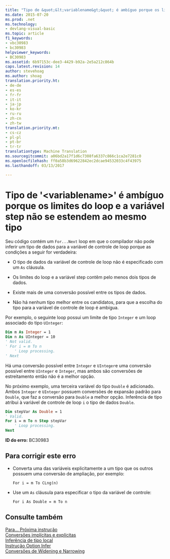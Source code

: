 ```yaml
---
title: "Tipo de &quot;&lt;variablename&gt;&quot; é ambíguo porque os limites do loop e a variável step não se estendem ao mesmo tipo | Documentos do Microsoft"
ms.date: 2015-07-20
ms.prod: .net
ms.technology:
- devlang-visual-basic
ms.topic: article
f1_keywords:
- vbc30983
- bc30983
helpviewer_keywords:
- BC30983
ms.assetid: 6b97153c-dee3-4429-b92a-2e5a212c864b
caps.latest.revision: 14
author: stevehoag
ms.author: shoag
translation.priority.ht:
- de-de
- es-es
- fr-fr
- it-it
- ja-jp
- ko-kr
- ru-ru
- zh-cn
- zh-tw
translation.priority.mt:
- cs-cz
- pl-pl
- pt-br
- tr-tr
translationtype: Machine Translation
ms.sourcegitcommit: a06bd2a17f1d6c7308fa6337c866c1ca2e7281c0
ms.openlocfilehash: ff0a58b3d69622842ec2dcae94532033c4f43975
ms.lasthandoff: 03/13/2017

---
```

# <a name="type-of-39ltvariablenamegt39-is-ambiguous-because-the-loop-bounds-and-the-step-variable-do-not-widen-to-the-same-type"></a>Tipo de '&lt;variablename&gt;' é ambíguo porque os limites do loop e a variável step não se estendem ao mesmo tipo
Seu código contém um `For...Next` loop em que o compilador não pode inferir um tipo de dados para a variável de controle de loop porque as condições a seguir for verdadeira:  
  
-   O tipo de dados da variável de controle de loop não é especificado com um `As` cláusula.  
  
-   Os limites do loop e a variável step contêm pelo menos dois tipos de dados.  
  
-   Existe mais de uma conversão possível entre os tipos de dados.  
  
-   Não há nenhum tipo melhor entre os candidatos, para que a escolha do tipo para a variável de controle de loop é ambígua.  
  
 Por exemplo, o seguinte loop possui um limite de tipo `Integer` e um loop associado do tipo `UInteger`:  
  
```vb  
Dim m As Integer = 1  
Dim n As UInteger = 10  
' Not valid.  
' For i = m To n  
    ' Loop processing.  
' Next  
```  
  
 Há uma conversão possível entre `Integer` e `UInteger`e uma conversão possível entre `UInteger` e `Integer`, mas ambos são conversões de estreitamento então não é a melhor opção.  
  
 No próximo exemplo, uma terceira variável do tipo `Double` é adicionado. Ambos `Integer` e `UInteger` possuem conversões de expansão padrão para `Double`, que faz a conversão para `Double` a melhor opção. Inferência de tipo atribui à variável de controle de loop `i` o tipo de dados `Double`.  
  
```vb  
Dim stepVar As Double = 1  
' Valid.  
For i = m To n Step stepVar  
    ' Loop processing.  
Next  
```  
  
 **ID do erro:** BC30983  
  
## <a name="to-correct-this-error"></a>Para corrigir este erro  
  
-   Converta uma das variáveis explicitamente a um tipo que os outros possuem uma conversão de ampliação, por exemplo:  
  
    ```  
    For i = m To CLng(n)  
    ```  
  
-   Use um `As` cláusula para especificar o tipo da variável de controle:  
  
    ```  
    For i As Double = m To n   
    ```  
  
## <a name="see-also"></a>Consulte também  
 [Para... Próxima instrução](../../visual-basic/language-reference/statements/for-next-statement.md)   
 [Conversões implícitas e explícitas](../../visual-basic/programming-guide/language-features/data-types/implicit-and-explicit-conversions.md)   
 [Inferência de tipo local](../../visual-basic/programming-guide/language-features/variables/local-type-inference.md)   
 [Instrução Option Infer](../../visual-basic/language-reference/statements/option-infer-statement.md)   
 [Conversões de Widening e Narrowing](../../visual-basic/programming-guide/language-features/data-types/widening-and-narrowing-conversions.md)
